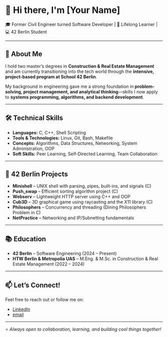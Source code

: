 
# 👋 Hi there, I'm [Your Name]

🎓 Former Civil Engineer turned Software Developer | 🧠 Lifelong Learner | 💻 42 Berlin Student  

---

## 🚀 About Me

I hold two master’s degrees in **Construction & Real Estate Management** and am currently transitioning into the tech world through the **intensive, project-based program at School 42 Berlin**.

My background in engineering gave me a strong foundation in **problem-solving, project management, and analytical thinking**—skills I now apply to **systems programming, algorithms, and backend development**.

---

## 🛠️ Technical Skills

- **Languages:** C, C++, Shell Scripting
- **Tools & Technologies:** Linux, Git, Bash, Makefile  
- **Concepts:** Algorithms, Data Structures, Networking, System Administration, OOP  
- **Soft Skills:** Peer Learning, Self-Directed Learning, Team Collaboration  

---

## 🔧 42 Berlin Projects

- **Minishell** – UNIX shell with parsing, pipes, built-ins, and signals (C)  
- **Push_swap** – Efficient sorting algorithm project (C)  
- **Webserv** – Lightweight HTTP server using C++ and OOP  
- **Cub3D** – 3D graphical game using raycasting and the X11 library (C)  
- **Philosophers** – Concurrency and threading (Dining Philosophers Problem in C)  
- **NetPractice** – Networking and IP/Subnetting fundamentals  

---

## 📚 Education

- **42 Berlin** – Software Engineering (2024 – Present)  
- **HTW Berlin & Metropolia UAS** – M.Eng. & M.Sc. in Construction & Real Estate Management (2022 – 2024)  

---

## 📫 Let’s Connect!

Feel free to reach out or follow me on:  
- [LinkedIn](https://www.linkedin.com/in/mahdi-cheraghali)
- [email](mahdi.cheraghali@gmail.com)
---

⭐️ *Always open to collaboration, learning, and building cool things together!*
